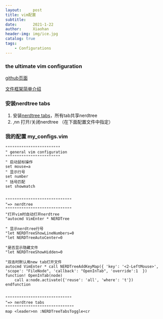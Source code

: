 ```yaml
---
layout:     post
title: vim配置
subtitle:   
date:       2021-1-22
author:     Xiaohan
header-img: img/ice.jpg
catalog: true
tags:
    - Configurations
---
```



### the ultimate vim configuration
[github页面](https://github.com/amix/vimrc)

[文件框架简单介绍](https://www.meltycriss.com/2018/09/27/tech-vimrc/)

### 安装nerdtree tabs
1. 安装[nerdtree tabs](https://github.com/jistr/vim-nerdtree-tabs)，所有tab共享nerdtree 
2. ,nn 打开/关闭nerdtree （在下面配置文件中指定）



### 我的配置 my_configs.vim
```
""""""""""""""""""""""""
" general vim configuration
""""""""""""""""""""""""
" 启动鼠标操作
set mouse=a
" 显示行号
set number
" 括号匹配
set showmatch


"""""""""""""""""""""""""""""
"=> nerdtree
"""""""""""""""""""""""""""""
"打开vim时自动打开nerdtree
"autocmd VimEnter * NERDTree

" 显示nerdtree行号
"let NERDTreeShowLineNumbers=0
"let NERDTreeAutoCenter=0

"是否显示隐藏文件
"let NERDTreeShowHidden=0

"双击时默认用new tab打开文件
autocmd VimEnter * call NERDTreeAddKeyMap({ 'key': '<2-LeftMouse>', 'scope': "FileNode", 'callback': "OpenInTab", 'override':1  })
function! OpenInTab(node)
    call a:node.activate({'reuse': 'all', 'where': 't'})
endfunction


"""""""""""""""""""""""""""""
"=> nerdtree tabs
""""""""""""""""""""""""""""""
map <leader>nn :NERDTreeTabsToggle<cr
```
